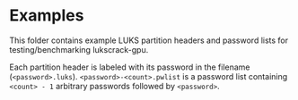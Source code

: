 # Examples

This folder contains example LUKS partition headers and password lists for testing/benchmarking lukscrack-gpu.

Each partition header is labeled with its password in the filename (`<password>.luks`). `<password>-<count>.pwlist` is a password list containing `<count> - 1` arbitrary passwords followed by `<password>`.
